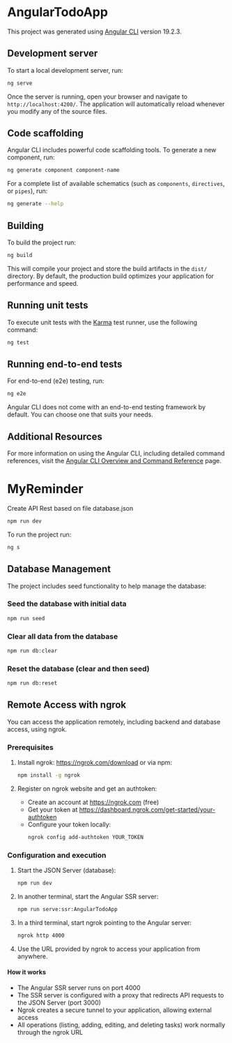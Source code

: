 # AngularTodoApp

This project was generated using [Angular CLI](https://github.com/angular/angular-cli) version 19.2.3.

## Development server

To start a local development server, run:

```bash
ng serve
```

Once the server is running, open your browser and navigate to `http://localhost:4200/`. The application will automatically reload whenever you modify any of the source files.

## Code scaffolding

Angular CLI includes powerful code scaffolding tools. To generate a new component, run:

```bash
ng generate component component-name
```

For a complete list of available schematics (such as `components`, `directives`, or `pipes`), run:

```bash
ng generate --help
```

## Building

To build the project run:

```bash
ng build
```

This will compile your project and store the build artifacts in the `dist/` directory. By default, the production build optimizes your application for performance and speed.

## Running unit tests

To execute unit tests with the [Karma](https://karma-runner.github.io) test runner, use the following command:

```bash
ng test
```

## Running end-to-end tests

For end-to-end (e2e) testing, run:

```bash
ng e2e
```

Angular CLI does not come with an end-to-end testing framework by default. You can choose one that suits your needs.

## Additional Resources

For more information on using the Angular CLI, including detailed command references, visit the [Angular CLI Overview and Command Reference](https://angular.dev/tools/cli) page.

# MyReminder

Create API Rest based on file database.json
```bash
npm run dev
```

To run the project run:
```bash
ng s
```

## Database Management

The project includes seed functionality to help manage the database:

### Seed the database with initial data
```bash
npm run seed
```

### Clear all data from the database
```bash
npm run db:clear
```

### Reset the database (clear and then seed)
```bash
npm run db:reset
```

## Remote Access with ngrok

You can access the application remotely, including backend and database access, using ngrok.

### Prerequisites
1. Install ngrok: https://ngrok.com/download or via npm:
   ```bash
   npm install -g ngrok
   ```

2. Register on ngrok website and get an authtoken:
   - Create an account at https://ngrok.com (free)
   - Get your token at https://dashboard.ngrok.com/get-started/your-authtoken
   - Configure your token locally:
     ```bash
     ngrok config add-authtoken YOUR_TOKEN
     ```

### Configuration and execution
1. Start the JSON Server (database):
   ```bash
   npm run dev
   ```

2. In another terminal, start the Angular SSR server:
   ```bash
   npm run serve:ssr:AngularTodoApp
   ```

3. In a third terminal, start ngrok pointing to the Angular server:
   ```bash
   ngrok http 4000
   ```

4. Use the URL provided by ngrok to access your application from anywhere.

#### How it works
- The Angular SSR server runs on port 4000
- The SSR server is configured with a proxy that redirects API requests to the JSON Server (port 3000)
- Ngrok creates a secure tunnel to your application, allowing external access
- All operations (listing, adding, editing, and deleting tasks) work normally through the ngrok URL
